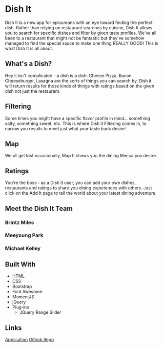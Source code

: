 # Dish It
Dish It is a new app for epicureans with an eye toward finding the perfect dish.  Rather than relying on restaurant searches by cuisine, Dish It allows you to search for specific dishes and filter by given taste profiles.  We've all been to a restaurant that might not be fantastic but they've somehow managed to find the special sauce to make one thing REALLY GOOD!  This is what DIsh It is all about.

## What's a Dish? 
Hey it isn't complicated - a dish is a dish:  Cheese Pizza, Bacon Cheeseburger, Lasagna are the sorts of things you can search by.  Dish it will return results for those kinds of things with ratings based on the given dish not just the restaurant.

## Filtering
Some times you might have a specific flavor profile in mind... something salty, something sweet, etc.  This is where Dish it Filtering comes in, to narrow you results to meet just what your taste buds desire!

## Map
We all get lost occasionally, Map It shows you the dining Mecca you desire.

## Ratings 
You're the boss - as a Dish It user, you can add your own dishes, restaurants and ratings to share you dining experiences with others.  Just click on the Add It page to tell the world about your latest dining adventure.

## Meet the Dish It Team
### Brintz Miles
### Meeyoung Park
### Michael Kelley

## Built With
* HTML
* CSS
* Bootstrap
* Font Awesome
* MomentJS
* jQuery
* Plug-ins
  * JQuery Range Slider

## Links
[Application](https://mjkelley354.github.io/DishIt)
[Github Repo](https://github.com/mjkelley354/DishIt)
